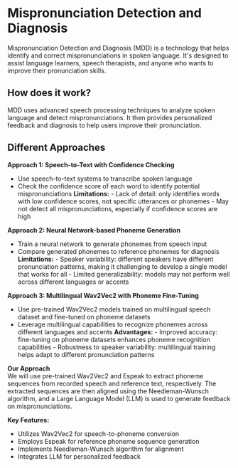 # Mispronunciation Detection and Diagnosis
Mispronunciation Detection and Diagnosis (MDD) is a technology that helps identify and correct mispronunciations in spoken language. It's designed to assist language learners, speech therapists, and anyone who wants to improve their pronunciation skills.

## How does it work?
MDD uses advanced speech processing techniques to analyze spoken language and detect mispronunciations. It then provides personalized feedback and diagnosis to help users improve their pronunciation.

## Different Approaches

**Approach 1: Speech-to-Text with Confidence Checking**  
- Use speech-to-text systems to transcribe spoken language
- Check the confidence score of each word to identify potential mispronunciations
**Limitations:**
      - Lack of detail: only identifies words with low confidence scores, not specific utterances or phonemes
      - May not detect all mispronunciations, especially if confidence scores are high

**Approach 2: Neural Network-based Phoneme Generation**
- Train a neural network to generate phonemes from speech input
- Compare generated phonemes to reference phonemes for diagnosis
**Limitations:**
      - Speaker variability: different speakers have different pronunciation patterns, making it challenging to develop a single model that works for all
      - Limited generalizability: models may not perform well across different languages or accents

**Approach 3: Multilingual Wav2Vec2 with Phoneme Fine-Tuning**
- Use pre-trained Wav2Vec2 models trained on multilingual speech dataset and fine-tuned on phoneme datasets
- Leverage multilingual capabilities to recognize phonemes across different languages and accents
**Advantages:**
      - Improved accuracy: fine-tuning on phoneme datasets enhances phoneme recognition capabilities
      - Robustness to speaker variability: multilingual training helps adapt to different pronunciation patterns

**Our Approach**  
We will use pre-trained Wav2Vec2 and Espeak to extract phoneme sequences from recorded speech and reference text, respectively. The extracted sequences are then aligned using the Needleman-Wunsch algorithm, and a Large Language Model (LLM) is used to generate feedback on mispronunciations.


**Key Features:**  
- Utilizes Wav2Vec2 for speech-to-phoneme conversion
- Employs Espeak for reference phoneme sequence generation
- Implements Needleman-Wunsch algorithm for alignment
- Integrates LLM for personalized feedback
